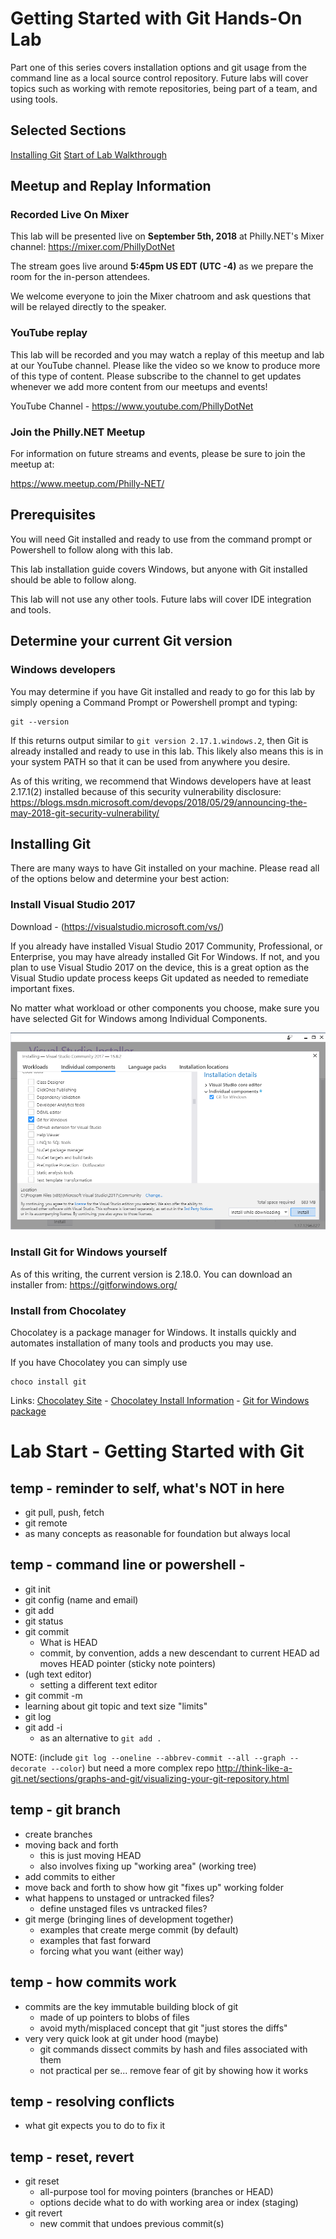 # Getting Started with Git Hands-On Lab
Part one of this series covers installation options and git usage from the command line as a local source control repository.  Future labs will cover topics such as working with remote repositories, being part of a team, and using tools.

## Selected Sections
[Installing Git](#installing-git)
[Start of Lab Walkthrough]()


## Meetup and Replay Information

### Recorded Live On Mixer
This lab will be presented live on **September 5th, 2018** at Philly.NET's Mixer channel: https://mixer.com/PhillyDotNet

The stream goes live around **5:45pm US EDT (UTC -4)** as we prepare the room for the in-person attendees.

We welcome everyone to join the Mixer chatroom and ask questions that will be relayed directly to the speaker.

### YouTube replay
This lab will be recorded and you may watch a replay of this meetup and lab at our YouTube channel. Please like the video so we know to produce more of this type of content.  Please subscribe to the channel to get updates whenever we add more content from our meetups and events!

YouTube Channel - https://www.youtube.com/PhillyDotNet

### Join the Philly.NET Meetup
For information on future streams and events, please be sure to join the meetup at:

https://www.meetup.com/Philly-NET/

## Prerequisites
You will need Git installed and ready to use from the command prompt or Powershell to follow along with this lab.

This lab installation guide covers Windows, but anyone with Git installed should be able to follow along.

This lab will not use any other tools.  Future labs will cover IDE integration and tools.

## Determine your current Git version

### Windows developers

You may determine if you have Git installed and ready to go for this lab by simply opening a Command Prompt or Powershell prompt and typing:

    git --version

If this returns output similar to `git version 2.17.1.windows.2`, then Git is already installed and ready to use in this lab.  This likely also means this is in your system PATH so that it can be used from anywhere you desire.

As of this writing, we recommend that Windows developers have at least 2.17.1(2) installed because of this security vulnerability disclosure: https://blogs.msdn.microsoft.com/devops/2018/05/29/announcing-the-may-2018-git-security-vulnerability/

## Installing Git

There are many ways to have Git installed on your machine.   Please read all of the options below and determine your best action:

### Install Visual Studio 2017
Download - (https://visualstudio.microsoft.com/vs/)

If you already have installed Visual Studio 2017 Community, Professional, or Enterprise, you may have already installed Git For Windows.  If not, and you plan to use Visual Studio 2017 on the device, this is a great option as the Visual Studio update process keeps Git updated as needed to remediate important fixes.

No matter what workload or other components you choose, make sure you have selected Git for Windows among Individual Components.

![Select Git for Windows in Individual Components](docs/images/vside_git_for_windows_component.png) 

### Install Git for Windows yourself
As of this writing, the current version is 2.18.0. You can download an installer from: https://gitforwindows.org/

### Install from Chocolatey
Chocolatey is a package manager for Windows.  It installs quickly and automates installation of many tools and products you may use.

If you have Chocolatey you can simply use
    
    choco install git

Links: [Chocolatey Site](https://chocolatey.org) - [Chocolatey Install Information](https://chocolatey.org/install) - [Git for Windows package](https://chocolatey.org/packages/git)

# Lab Start - Getting Started with Git

## temp - reminder to self, what's NOT in here
* git pull, push, fetch
* git remote
* as many concepts as reasonable for foundation but always local

## temp - command line or powershell -
* git init
* git config (name and email)
* git add
* git status
* git commit
    * What is HEAD
    * commit, by convention, adds a new descendant to current HEAD ad moves HEAD pointer (sticky note pointers)
* (ugh text editor)
    * setting a different text editor
* git commit -m
* learning about git topic and text size "limits"
* git log
* git add -i
    * as an alternative to `git add .`

NOTE: (include `git log --oneline --abbrev-commit --all --graph --decorate --color`) but need a more complex repo
http://think-like-a-git.net/sections/graphs-and-git/visualizing-your-git-repository.html

## temp - git branch
* create branches
* moving back and forth
    * this is just moving HEAD
    * also involves fixing up "working area" (working tree)
* add commits to either
* move back and forth to show how git "fixes up" working folder
* what happens to unstaged or untracked files?
    * define unstaged files vs untracked files?
* git merge (bringing lines of development together)
    * examples that create merge commit (by default)
    * examples that fast forward
    * forcing what you want (either way)

## temp - how commits work
* commits are the key immutable building block of git
    * made of up pointers to blobs of files
    * avoid myth/misplaced concept that git "just stores the diffs"
* very very quick look at git under hood (maybe)
    * git commands dissect commits by hash and files associated with them
    * not practical per se... remove fear of git by showing how it works

## temp - resolving conflicts
* what git expects you to do to fix it

## temp - reset, revert
* git reset
    * all-purpose tool for moving pointers (branches or HEAD)
    * options decide what to do with working area or index (staging)
* git revert
    * new commit that undoes previous commit(s)
    







